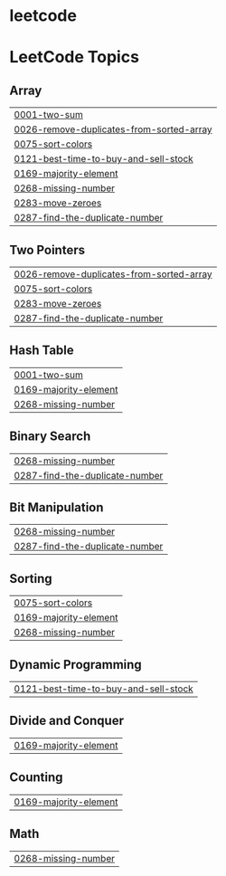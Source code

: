 # leetcode
<!---LeetCode Topics Start-->
# LeetCode Topics
## Array
|  |
| ------- |
| [0001-two-sum](https://github.com/patrika2003/leetcode/tree/master/0001-two-sum) |
| [0026-remove-duplicates-from-sorted-array](https://github.com/patrika2003/leetcode/tree/master/0026-remove-duplicates-from-sorted-array) |
| [0075-sort-colors](https://github.com/patrika2003/leetcode/tree/master/0075-sort-colors) |
| [0121-best-time-to-buy-and-sell-stock](https://github.com/patrika2003/leetcode/tree/master/0121-best-time-to-buy-and-sell-stock) |
| [0169-majority-element](https://github.com/patrika2003/leetcode/tree/master/0169-majority-element) |
| [0268-missing-number](https://github.com/patrika2003/leetcode/tree/master/0268-missing-number) |
| [0283-move-zeroes](https://github.com/patrika2003/leetcode/tree/master/0283-move-zeroes) |
| [0287-find-the-duplicate-number](https://github.com/patrika2003/leetcode/tree/master/0287-find-the-duplicate-number) |
## Two Pointers
|  |
| ------- |
| [0026-remove-duplicates-from-sorted-array](https://github.com/patrika2003/leetcode/tree/master/0026-remove-duplicates-from-sorted-array) |
| [0075-sort-colors](https://github.com/patrika2003/leetcode/tree/master/0075-sort-colors) |
| [0283-move-zeroes](https://github.com/patrika2003/leetcode/tree/master/0283-move-zeroes) |
| [0287-find-the-duplicate-number](https://github.com/patrika2003/leetcode/tree/master/0287-find-the-duplicate-number) |
## Hash Table
|  |
| ------- |
| [0001-two-sum](https://github.com/patrika2003/leetcode/tree/master/0001-two-sum) |
| [0169-majority-element](https://github.com/patrika2003/leetcode/tree/master/0169-majority-element) |
| [0268-missing-number](https://github.com/patrika2003/leetcode/tree/master/0268-missing-number) |
## Binary Search
|  |
| ------- |
| [0268-missing-number](https://github.com/patrika2003/leetcode/tree/master/0268-missing-number) |
| [0287-find-the-duplicate-number](https://github.com/patrika2003/leetcode/tree/master/0287-find-the-duplicate-number) |
## Bit Manipulation
|  |
| ------- |
| [0268-missing-number](https://github.com/patrika2003/leetcode/tree/master/0268-missing-number) |
| [0287-find-the-duplicate-number](https://github.com/patrika2003/leetcode/tree/master/0287-find-the-duplicate-number) |
## Sorting
|  |
| ------- |
| [0075-sort-colors](https://github.com/patrika2003/leetcode/tree/master/0075-sort-colors) |
| [0169-majority-element](https://github.com/patrika2003/leetcode/tree/master/0169-majority-element) |
| [0268-missing-number](https://github.com/patrika2003/leetcode/tree/master/0268-missing-number) |
## Dynamic Programming
|  |
| ------- |
| [0121-best-time-to-buy-and-sell-stock](https://github.com/patrika2003/leetcode/tree/master/0121-best-time-to-buy-and-sell-stock) |
## Divide and Conquer
|  |
| ------- |
| [0169-majority-element](https://github.com/patrika2003/leetcode/tree/master/0169-majority-element) |
## Counting
|  |
| ------- |
| [0169-majority-element](https://github.com/patrika2003/leetcode/tree/master/0169-majority-element) |
## Math
|  |
| ------- |
| [0268-missing-number](https://github.com/patrika2003/leetcode/tree/master/0268-missing-number) |
<!---LeetCode Topics End-->